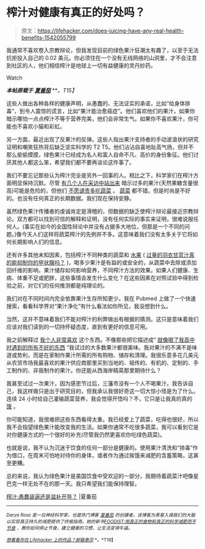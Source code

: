 # 榨汁对健康有真正的好处吗？

> 原文：<https://lifehacker.com/does-juicing-have-any-real-health-benefits-1542055799>

我通常不喜欢卷入宗教辩论，但我发现目前的绿色果汁狂潮太有趣了，以至于无法抗拒投入自己的 0.02 美元。你必须住在一个没有无线网络的山洞里，才不会注意到社区的人，他们相信榨汁是地球上一切有益健康的灵丹妙药。

Watch

***本帖原载于*** [***夏番茄***](http://summertomato.com/juicing-stupid-and-pretentious-or-nourishing-and-enlightening/) ***。*T15】**

这些人做出各种各样的健康声明，从愚蠢的、无法证实的承诺，比如“给身体排毒”，到令人震惊的谎言，比如“果汁能治愈癌症”。他们喜欢他们的果汁，如果你暗示哪怕一点点榨汁不等于营养完美，他们会非常生气。如果你不喜欢果汁，你可能也不喜欢小猫和彩虹。

另一方面，最近出现了反果汁的反弹。这些人指出果汁支持者的手动波浪状的研究证明和嘲笑狂热背后缺乏坚实科学的 T2 T5。他们沾沾自喜地趾高气扬，但并不那么偷偷摸摸，绿色果汁已经成为名人和富人自命不凡、高价的身份象征。他们讨厌其他人都这么笨，希望我们都不要再谈论这件事了。

我们不要忘记那些认为榨汁完全是另外一回事的人。相比之下，科学家们在榨汁方面明显保持沉默。尽管 [有几个人在采访中站出来](http://www.telegraph.co.uk/health/10293417/Health-myth-of-the-juicing-craze.html) 暗示过多的果汁(天然果糖含量很高)可能是危险的，但他们 [不愿谴责多吃蔬菜](http://www.mayoclinic.org/juicing/expert-answers/faq-20058020) 。 [蔬菜](https://lifehacker.com/the-best-vegetables-for-lazy-cooks-who-want-to-eat-heal-1523259289) 都不错。但是时尚是不好的。也没有任何真正的长期数据。我们现在保持安静。

虽然绿色果汁传播者的虔诚肯定是滑稽的，但数据的缺乏使榨汁辩论最接近宗教辩论。双方都可以找到可信的解释和证明，没有任何实际的事实来证明，很难说服任何人。(事实在如今的全国性辩论中并没有占据多大地位，但那是一个不同的问题。)像今天人们这样将蔬菜榨汁的先例并不多。这意味着我们没有太多关于它将如何长期影响人们的信息。

还有许多其他未知因素，包括榨汁不同种类的蔬菜和 [水果](https://lifehacker.com/use-this-chart-to-determine-when-your-favorite-fruits-a-5921329) ( [过量的羽衣甘蓝汁真的能抑制你的甲状腺吗？](http://opinionator.blogs.nytimes.com/2014/01/01/kale-juicing-trouble-ahead/) )，喝多少果汁是有益的或安全的，从蔬菜中去除或添加回纤维的影响，果汁储存如何影响营养，不同榨汁方法的效果。如果人们健康、生病、体重不足或肥胖，这些事情会发生什么变化？在这些因素在对照试验中得到检验之前，对它们的任何推测都是纯理论的。

我们对在不同时间内完全依靠果汁生存所知更少。我在 Pubmed 上做了一个快速搜索，看看科学界对“果汁净化”有什么看法如你所见，我没想到什么。

当然，这并不意味着我们不能对榨汁的利弊做出有根据的猜测。这只是意味着我们应该对我们读到的一切持怀疑态度，直到有更好的信息可用。

我之前解释过 [我个人非常喜欢](http://summertomato.com/6-things-to-consider-before-buying-a-juicer-other-tips-for-fruit-vegetable-juicing-2/) 这个东西。不像那些把它描述成“ [就像喝了我高中时遇到的所有不好的东西](http://www.nytimes.com/2010/10/28/fashion/28Cleanse.html?pagewanted=all) ”我试过的大多数果汁都很美味。我对果汁的不满不是味道或势利，而是在家制作果汁所需的所有购物、储存和清理。我很乐意多花几美元从农贸市场我最喜欢的果汁供应商那里买到当地的、祖传的、有机的、定制的、手工制作的、非我制作的果汁。你还能从西海岸精英那里期待什么？

我甚至试过一次果汁，因为感恩节过后，三藩市没有一个人不喝果汁。我告诉自己，我这样做只是出于研究目的，但我承认我很好奇这一切大惊小怪是为了什么。连续 24 小时给自己灌输蔬菜营养，我会觉得开悟吗？不，它只是让我真的真的 [饿](http://lifehacker.com/how-your-appetite-affects-your-decisions-5791772) 。

你可能知道，我很难把这些东西看得太重。我已经爱上了蔬菜，吃得也很好，所以我不会指望绿色果汁能改变我的生活。如果你通常不吃很多蔬菜，我可以看到它是对你健康方式的一个很好的补充(尽管我仍然更喜欢你吃绿色蔬菜)。

也就是说，我不认为沉迷于饮食的任何一部分是健康的。使用果汁清洗和“排毒”作为借口，在周末可怕地对待你的身体，或者作为通过挨饿来减肥的含蓄策略，这甚至更糟。

总的来说，我认为绿色果汁是美国饮食中受欢迎的一部分，我期待着蔬菜汁吧像星巴克一样无处不在的那一天。我只希望我们能保持理智。

[榨汁:愚蠢装逼还是滋补开导？](http://summertomato.com/juicing-stupid-and-pretentious-or-nourishing-and-enlightening/) |夏番茄

* * *

<small>*Darya Rose 是一位神经科学家，也是热门博客*</small> [<small>*夏番茄*</small>](http://summertomato.com/) <small>*的创建者，该博客为黑客入侵我们的大脑以实现真正持久的减肥提供了终极指南。她的新书*</small>[<small>*FOODIST:用真正的食物和真正的科学减肥而不节食*</small>](http://summertomato.com/foodist/) <small>*，教你如何停止节食，建立健康的习惯，让生活变得牛逼。*</small>

[<small>*想看看你在 Lifehacker 上的作品？邮箱*</small>](http://www.shutterstock.com/pic-110284625/stock-photo-salesman-shaking-hand-of-a-woman-in-a-garage.html?src=csl_recent_image-1)[<small>*泰莎*</small>](https://mail.google.com/mail/?view=cm&fs=1&tf=1&to=tessa@lifehacker.com) <small>*。*T19】</small>